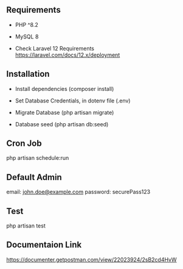 ## Requirements

* PHP ^8.2
* MySQL 8

* Check Laravel 12 Requirements https://laravel.com/docs/12.x/deployment

## Installation

* Install dependencies (composer install)

* Set Database Credentials, in dotenv file (.env)

* Migrate Database (php artisan migrate)

* Database seed (php artisan db:seed)

## Cron Job

php artisan schedule:run

## Default Admin

email: john.doe@example.com
password: securePass123

## Test

php artisan test

## Documentaion Link

https://documenter.getpostman.com/view/22023924/2sB2cd4HvW